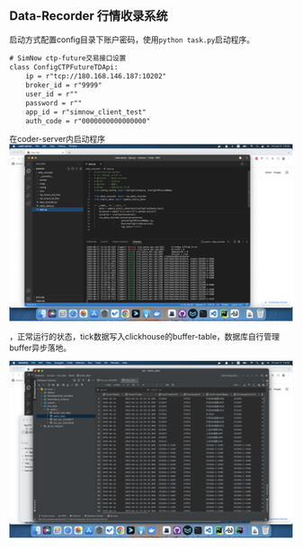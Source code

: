 ## Data-Recorder 行情收录系统

启动方式配置config目录下账户密码，使用`python task.py`启动程序。
```
# SimNow ctp-future交易接口设置
class ConfigCTPFutureTDApi:
    ip = r"tcp://180.168.146.187:10202"
    broker_id = r"9999"
    user_id = r""
    password = r""
    app_id = r"simnow_client_test"
    auth_code = r"0000000000000000"
```

在coder-server内启动程序
![](/app/data_recorder/images/fig1.png)

，正常运行的状态，tick数据写入clickhouse的buffer-table，数据库自行管理buffer异步落地。

![](/app/data_recorder/images/fig2.png)